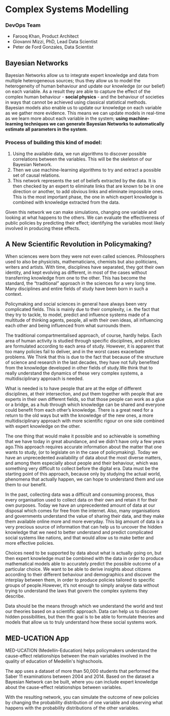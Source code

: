 # Complex Systems Modelling
### DevOps Team
- Farooq Khan, Product Architect
- Giovanni Mizzi, PhD, Lead Data Scientist
- Peter de Ford Gonzales, Data Scientist
## Bayesian Networks
Bayesian Networks allow us to integrate expert knowledge and data from multiple heterogeneous sources; thus they allow us to model the heterogeneity of human behaviour  and update our knowledge (or our belief) on each variable.   As  a  result  they  are  able  to  capture  the  effect  of  the complex human behaviour - **social physics** - and the behaviour of societies in ways that cannot be achieved using classical statistical methods. Bayesian models also  enable  us  to  update  our  knowledge  on  each  variable as we gather more evidence.  This means we can update models in real-time as we learn more about each variable in the system; **using machine-learning techniques we can generate Bayesian Networks to automatically estimate all parameters in the system**.

### Process of building this kind of model:

1. Using the available data, we run algorithms to discover possible correlations between the variables.  This will be the skeleton of our Bayesian Network.
2. Then we use machine-learning algorithms to try and extract a possible set of causal relations.
3. This  network  represents  the  set  of  beliefs  extracted  by  the  data. It is then checked by an expert to eliminate links that are known to be in one direction or another, to add obvious links and eliminate impossible ones. This is the most important phase, the one in which expert knowledge is combined with knowledge extracted from the data.

Given this network we can make simulations, changing one variable and looking at what happens to the others. We can evaluate the effectiveness of public policies by predicting their effect; identifying the variables most likely involved in producing these effects.

## A New Scientific Revolution in Policymaking?

When sciences were born they were not even called sciences. Philosophers used to also be physicists, mathematicians, chemists but also politicians, writers and artists. With time, disciplines have separated, they got their own identity, and kept evolving as different, in most of the cases without transferring knowledge from one to the other. This has become the standard, the “traditional” approach in the sciences for a very long time. Many disciplines and entire fields of study have been born in such a context.

Policymaking and social sciences in general have always been very complicated fields. This is mainly due to their complexity, i.e. the fact that they try to tackle, to model, predict and influence systems made of a multitude of thinking agents, people, all with their own ideas, all influencing each other and being influenced from what surrounds them.

The  traditional  compartmentalised  approach,  of  course,  hardly  helps. Each area of human activity is studied through specific disciplines, and policies are formulated according to each area of study.  However, it is apparent that too many policies fail to deliver, and in the worst cases exacerbate problems.  We Think that this is due to the fact that because of the structure of science and research in the last decades, they have not fully benefited from the knowledge developed in other fields of study.We think that to really understand the dynamics of these very complex systems, a multidisciplinary approach is needed.  

What is needed is to have people that are at the edge of different disciplines, at their intersection, and put them together with people that are experts in their own different fields, so that those people can work as a glue or a bridge, as a hub through which knowledge can be shared and everyone could benefit from each other’s knowledge. There is a great need for a return to the old ways but with the knowledge of the new ones, a more multidisciplinary approach with more scientific rigour on one side combined with expert knowledge on the other.

The one thing that would make it possible and so achievable is something that we have today in great abundance, and we didn’t have only a few years ago.This approach requires accurate information about the matter that one wants to study, (or to legislate on in the case of policymaking).  Today we have an unprecedented availability of data about the most diverse matters, and among them especially about people and their behaviour, which was something very difficult to collect before the digital era. Data must be the starting point of this approach, because only by studying the actual world, phenomena that actually happen, we can hope to understand them and use them to our benefit.

In the past, collecting data was a difficult and consuming process, thus every organisation  used  to  collect  data  on  their  own  and  retain  it  for  their  own purposes. Today we have an unprecedented amount of data at our disposal which comes for free from the internet.  Also, many organisations and governments understand the value of sharing their data, and they make them available online more and more everyday. This  big  amount  of  data  is  a  very  precious  source  of  information that can help us to uncover the hidden knowledge that we need to better understand and predict complicated social systems like nations, and that would allow us to make better and more effective policies.   

Choices  need  to  be  supported by data  about what  is  actually going  on, but then expert  knowledge must be combined with the data in order to produce mathematical models able to accurately predict the possible outcome of a particular choice. We want to be able to derive insights about citizens according to their different behaviour and demographics and discover the interplay between them, in order to produce policies tailored to specific groups of people.However, it’s not enough to simply analyse data without trying to understand the laws that govern the complex systems they describe.  

Data should be the means through which we understand the world and test our theories based on a scientific approach.  Data can help us to discover hidden possibilities, but then the goal is to be able to formulate theories and models that allow us to truly understand how these social systems work.

## MED-UCATION App
MED-UCATION (Medellín-Education) helps policymakers understand the cause-effect relationships between the main variables involved in the quality of education of Medellín's highschools.

The app uses a dataset of more than 50,000 students that performed the Saber 11 examinations between 2004 and 2014. Based on the dataset a Bayesian Network can be built, where you can include expert knowledge about the cause-effect relationships between variables.

With the resulting network, you can simulate the outcome of new policies by changing the probability distribution of one variable and observing what happens with the probability distributions of the other variables.
